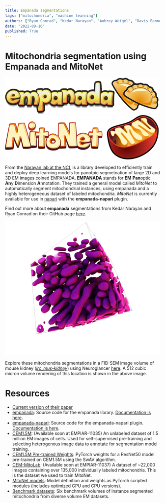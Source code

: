 ```yaml
---
title: Empanada segmentations
tags: ["mitochondria", "machine learning"]
authors: ["Ryan Conrad", "Kedar Narayan", "Aubrey Weigel", "Davis Bennett"]
date: "2022-09-16"
published: True
---
```


# Mitochondria segmentation using Empanada and MitoNet

![Empanada logo](../assets/empanada_logo.png) ![MitoNet logo](../assets/mitonet_logo.png)

From the [Narayan lab at the NCI](https://cmm.ccr.cancer.gov/volume-em/), is a library developed to efficiently train and deploy deep learning models for panotpic segmetnation of large 2D and 3D EM images coined EMPANADA. **EMPANADA** stands for **EM** **Pan**optic **An**y **D**imension **A**nnotation.
They trained a general model called _MitoNet_ to automatically segment mitochondrial instances, using empanada and a highly heterogeneous dataset of labeled mitochondria. _MitoNet_ is currently available for use in [napari](https://napari.org/) with the **empanada-napari** plugin.

Find out more about **empanada** segmentations from Kedar Narayan and Ryan Conrad on their GitHub page [here](https://volume-em.github.io/empanada).

![Mito rendering](../assets/empanada-mitos.png)

Explore these mitochondria segmentations in a FIB-SEM image volume of mouse kidney (_[jrc_mus-kidney](https://openorganelle.janelia.org/datasets/jrc_mus-kidney)_) using Neuroglancer [here](https://tinyurl.com/22whurfz). A 512 cubic micron volume rendering of this location is shown in the above image.

# Resources
- [Current version of their paper](https://www.biorxiv.org/content/10.1101/2022.03.17.484806)
- [empanada](https://github.com/volume-em/empanada.git): Source code for the empanada library. [Documentation is here](https://empanada.readthedocs.io/en/latest/index.html).
- [empanada-napari](https://github.com/volume-em/empanada-napari): Source code for the empanada-napari plugin. [Documentation is here](https://empanada.readthedocs.io/en/latest/empanada-napari.html).
- [CEM1.5M](https://www.ebi.ac.uk/empiar/EMPIAR-11035/): (Available soon at EMPIAR-11035) An unlabeled dataset of 1.5 million EM images of cells. Used for self-supervised pre-training and selecting heterogenous image data to annotate for segmentation model training.
- [CEM1.5M Pre-trained Weights](https://zenodo.org/record/6453160#.YmlzHS-cbTQ): PyTorch weights for a ResNet50 model pre-trained on CEM1.5M using the SwAV algorithm.
- [CEM-MitoLab](https://www.ebi.ac.uk/empiar/EMPIAR-11037/): (Available soon at EMPIAR-11037) A dataset of ~22,000 images containing over 135,000 individually labeled mitochondria. This is the dataset we used to train MitoNet.
- [MitoNet models](https://zenodo.org/record/6327742#.YmltqS-cbTQ): Model definition and weights as PyTorch scripted modules (includes optimized GPU and CPU versions).
- [Benchmark datasets](https://www.ebi.ac.uk/empiar/EMPIAR-10982/): Six benchmark volumes of instance segmented mitochondria from diverse volume EM datasets.
